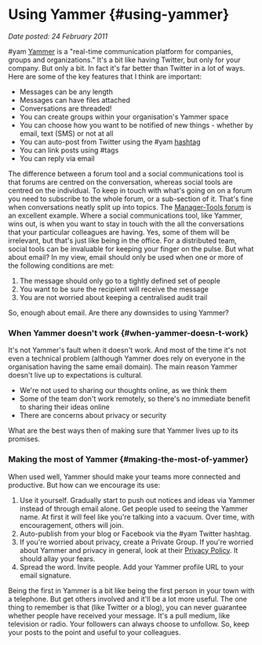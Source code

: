 # Using Yammer {#using-yammer}

_Date posted: 24 February 2011_

#yam [Yammer](http://www.yammer.com/) is a "real-time communication platform for companies, groups and organizations." It's a bit like having Twitter, but only for your company. But only a bit. In fact it's far better than Twitter in a lot of ways. Here are some of the key features that I think are important:

*   Messages can be any length
*   Messages can have files attached
*   Conversations are threaded!
*   You can create groups within your organisation's Yammer space
*   You can choose how you want to be notified of new things - whether by email, text (SMS) or not at all
*   You can auto-post from Twitter using the #yam [hashtag](http://help.twitter.com/forums/10711/entries/49309)
*   You can link posts using #tags
*   You can reply via email

The difference between a forum tool and a social communications tool is that forums are centred on the conversation, whereas social tools are centred on the individual. To keep in touch with what's going on on a forum you need to subscribe to the whole forum, or a sub-section of it. That's fine when conversations neatly split up into topics. The [Manager-Tools forum](http://www.manager-tools.com/forums) is an excellent example. Where a social communications tool, like Yammer, wins out, is when you want to stay in touch with the all the conversations that your particular colleagues are having. Yes, some of them will be irrelevant, but that's just like being in the office. For a distributed team, social tools can be invaluable for keeping your finger on the pulse. But what about email? In my view, email should only be used when one or more of the following conditions are met:

1.  The message should only go to a tightly defined set of people
2.  You want to be sure the recipient will receive the message
3.  You are not worried about keeping a centralised audit trail

So, enough about email. Are there any downsides to using Yammer?

### When Yammer doesn't work {#when-yammer-doesn-t-work}

It's not Yammer's fault when it doesn't work. And most of the time it's not even a technical problem (although Yammer does rely on everyone in the organisation having the same email domain). The main reason Yammer doesn't live up to expectations is cultural.

*   We're not used to sharing our thoughts online, as we think them
*   Some of the team don't work remotely, so there's no immediate benefit to sharing their ideas online
*   There are concerns about privacy or security

What are the best ways then of making sure that Yammer lives up to its promises.

### Making the most of Yammer {#making-the-most-of-yammer}

When used well, Yammer should make your teams more connected and productive. But how can we encourage its use:

1.  Use it yourself. Gradually start to push out notices and ideas via Yammer instead of through email alone. Get people used to seeing the Yammer name. At first it will feel like you're talking into a vacuum. Over time, with encouragement, others will join.
2.  Auto-publish from your blog or Facebook via the #yam Twitter hashtag.
3.  If you're worried about privacy, create a Private Group. If you're worried about Yammer and privacy in general, look at their [Privacy Policy](https://www.yammer.com/company/privacy). It should allay your fears.
4.  Spread the word. Invite people. Add your Yammer profile URL to your email signature.

Being the first in Yammer is a bit like being the first person in your town with a telephone. But get others involved and it'll be a lot more useful. The one thing to remember is that (like Twitter or a blog), you can never guarantee whether people have received your message. It's a pull medium, like television or radio. Your followers can always choose to unfollow. So, keep your posts to the point and useful to your colleagues.